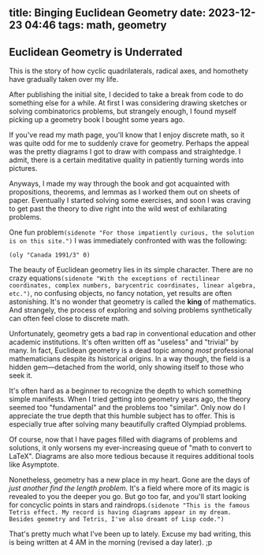 title: Binging Euclidean Geometry
date: 2023-12-23 04:46
tags: math, geometry
---

## Euclidean Geometry is Underrated

This is the story of how cyclic quadrilaterals, radical axes, and homothety
have gradually taken over my life.

After publishing the initial site, I decided to take a break from code to do
something else for a while. At first I was considering drawing sketches or
solving combinatorics problems, but strangely enough, I found myself picking up
a geometry book I bought some years ago.

If you've read my math page, you'll know that I enjoy discrete math, so it was
quite odd for me to suddenly crave for geometry. Perhaps the appeal was the
pretty diagrams I got to draw with compass and straightedge. I admit, there is
a certain meditative quality in patiently turning words into pictures.

Anyways, I made my way through the book and got acquainted with propositions,
theorems, and lemmas as I worked them out on sheets of paper. Eventually I
started solving some exercises, and soon I was craving to get past the theory
to dive right into the wild west of exhilarating problems.

One fun problem`(sidenote "For those impatiently curious, the solution is on
this site.")` I was immediately confronted with was the following:

`(oly "Canada 1991/3" 0)`

The beauty of Euclidean geometry lies in its simple character. There are no
crazy equations`(sidenote "With the exceptions of rectilinear coordinates,
complex numbers, barycentric coordinates, linear algebra, etc.")`, no confusing
objects, no fancy notation, yet results are often astonishing. It's no wonder
that geometry is called the **king** of mathematics. And strangely, the process
of exploring and solving problems synthetically can often feel close to
discrete math.

Unfortunately, geometry gets a bad rap in conventional education and other
academic institutions. It's often written off as "useless" and "trivial" by
many. In fact, Euclidean geometry is a dead topic among *most* professional
mathematicians despite its historical origins. In a way though, the field is a
hidden gem—detached from the world, only showing itself to those who seek it.

It's often hard as a beginner to recognize the depth to which something simple
manifests. When I tried getting into geometry years ago, the theory seemed too
"fundamental" and the problems too "similar". Only now do I appreciate the true
depth that this humble subject has to offer. This is especially true after
solving many beautifully crafted Olympiad problems.

Of course, now that I have pages filled with diagrams of problems and solutions,
it only worsens my ever-increasing queue of "math to convert to LaTeX".
Diagrams are also more tedious because it requires additional tools like
Asymptote.

Nonetheless, geometry has a new place in my heart. Gone are the days of *just
another find the length problem*. It's a field where more of its magic is
revealed to you the deeper you go. But go too far, and you'll start looking for
concyclic points in stars and raindrops.`(sidenote "This is the famous Tetris
effect. My record is having diagrams appear in my dream. Besides geometry and
Tetris, I've also dreamt of Lisp code.")`

That's pretty much what I've been up to lately. Excuse my bad writing, this is
being written at 4 AM in the morning (revised a day later). ;p
